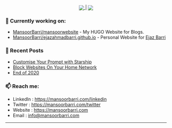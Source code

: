 <p align="center"><a href="https://github.com/anuraghazra/github-readme-stats">
  <img align="center" src="https://github-readme-stats.vercel.app/api?username=MansoorBarri&show_icons=true&theme=dark&hide_border=true" />
</a> | <a href="https://github.com/anuraghazra/github-readme-stats"><img align="center" src="https://github-readme-stats.vercel.app/api/top-langs/?username=MansoorBarri&layout=compact&theme=dark&hide_border=true" /></a></p>

### 👷 Currently working on: 
- [MansoorBarri/mansoorwebsite](https://github.com/MansoorBarri/website.git) - My HUGO Website for Blogs.
- [MansoorBarri/ejazahmadbarri.github.io](https://github.com/mansoorbarri/ejazahmadbarri.github.io) - Personal Website for [Ejaz Barri](https://www.linkedin.com/in/ejazahmadbarri017/)

### 📰 Recent Posts

- [Customise Your Prompt with Starship](mansoorbarri.com/how-to/customised-prompt)
- [Block Websites On Your Home Network](https://mansoorbarri.com/how-to/home-security/)
- [End of 2020](https://mansoorbarri.com/articles/end-of-2020/)


### 📫 Reach me:
  - LinkedIn  : <https://mansoorbarri.com/linkedin>
  - Twitter   : <https://mansoorbarri.com/twitter>
  - Website   : <https://mansoorbarri.com>
  - Email     : [info@mansoorbarri.com](mailto:info@mansoorbarri.com)


---